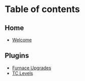# Table of contents

## Home

* [Welcome](README.md)

## Plugins

* [Furnace Upgrades](plugins/furnace-upgrades.md)
* [TC Levels](plugins/tc-levels.md)
